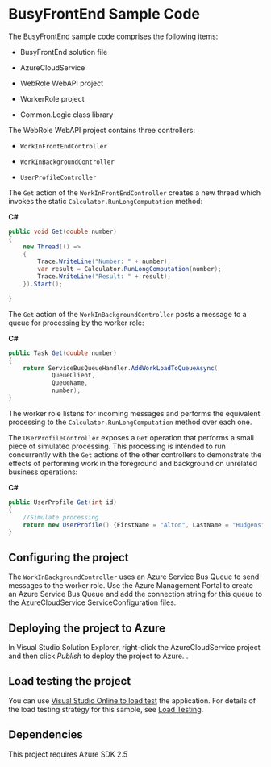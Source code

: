 # BusyFrontEnd Sample Code

The BusyFrontEnd sample code comprises the following items:

* BusyFrontEnd solution file

* AzureCloudService

* WebRole WebAPI project

* WorkerRole project

* Common.Logic class library

The WebRole WebAPI project contains three controllers:

* `WorkInFrontEndController`

* `WorkInBackgroundController`

* `UserProfileController`


The `Get` action of the `WorkInFrontEndController` creates a new thread which invokes the static `Calculator.RunLongComputation` method:

**C#**

``` C#
public void Get(double number)
{
    new Thread(() =>
    {
        Trace.WriteLine("Number: " + number);
        var result = Calculator.RunLongComputation(number);
        Trace.WriteLine("Result: " + result);
    }).Start();

}
```

The `Get` action of the `WorkInBackgroundController` posts a message to a queue for processing by the worker role:

**C#**

``` C#
public Task Get(double number)
{
    return ServiceBusQueueHandler.AddWorkLoadToQueueAsync(
            QueueClient,
            QueueName,
            number);
}
```
The worker role listens for incoming messages and performs the equivalent processing to the `Calculator.RunLongComputation` method over each one.

The `UserProfileController` exposes a `Get` operation that performs a small piece of simulated processing. This processing is intended to run concurrently with the `Get` actions of the other controllers to demonstrate the effects of performing work in the foreground and background on unrelated business operations:

**C#**

``` C#
public UserProfile Get(int id)
{
    //Simulate processing
    return new UserProfile() {FirstName = "Alton", LastName = "Hudgens"};
}
```

## Configuring the project

The `WorkInBackgroundController` uses an Azure Service Bus Queue to send messages to the worker role. Use the Azure Management Portal to create an Azure Service Bus Queue and add the connection string for this queue to the AzureCloudService ServiceConfiguration files.

## Deploying the project to Azure

In Visual Studio Solution Explorer, right-click the AzureCloudService project and then click *Publish* to deploy the project to Azure.
.

## Load testing the project

You can use [Visual Studio Online to load test](http://www.visualstudio.com/en-us/get-started/load-test-your-app-vs.aspx) the application.
For details of the load testing strategy for this sample, see [Load Testing][Load Testing].

## Dependencies

This project requires Azure SDK 2.5

[Load Testing]: docs/LoadTesting.md

